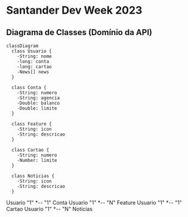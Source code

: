 # Santander Dev Week 2023


## Diagrama de Classes (Domínio da API)

```mermaid
classDiagram
  class Usuario {
    -String: nome
    -long: conta
    -long: cartao
    -News[] news
  }

  class Conta {
    -String: numero
    -String: agencia
    -Double: balanco
    -Double: limite
  }

  class Feature {
    -String: icon
    -String: descricao
  }

  class Cartao {
    -String: numero
    -Number: limite
  }

  class Noticias {
    -String: icon
    -String: descricao
  }
```

  Usuario "1" *-- "1" Conta
  Usuario "1" *-- "N" Feature
  Usuario "1" *-- "1" Cartao
  Usuario "1" *-- "N" Noticias



